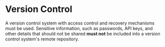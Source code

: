 # Version Control

A version control system with access control and recovery mechanisms must be
used. Sensitive information, such as passwords, API keys, and other details
that should not be shared **must not** be included into a version control
system's remote repository.
